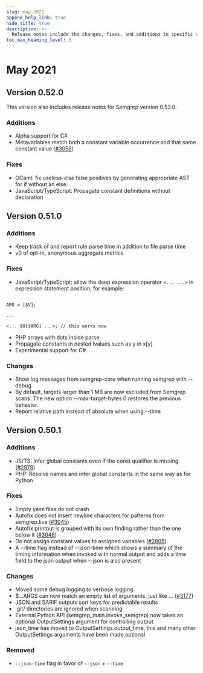 ```yaml
---
slug: may-2021
append_help_link: true
hide_title: true
description: >-
  Release notes include the changes, fixes, and additions in specific versions of Semgrep.
toc_max_heading_level: 3
---
```


# May 2021

## Version 0.52.0

This version also includes release notes for Semgrep version 0.53.0.

### Additions

- Alpha support for C#
- Metavariables match both a constant variable occurrence and that same constant value ([#3058](https://github.com/returntocorp/semgrep/pull/3058))

### Fixes

- OCaml: fix useless-else false positives by generating appropriate AST for if without an else.
- JavaScript/TypeScript: Propagate constant definitions without declaration

## Version 0.51.0

### Additions

- Keep track of and report rule parse time in addition to file parse time
- v0 of opt-in, anonymous aggregate metrics

### Fixes

- JavaScript/TypeScript: allow the deep expression operator `<... ...>` in expression statement position, for example:

```

ARG = [$V];

...

<... $O[$ARG] ...>; // this works now

```

- PHP arrays with dots inside parse
- Propagate constants in nested lvalues such as y in x[y]
- Experimental support for C#

### Changes

- Show log messages from semgrep-core when running semgrep with --debug
- By default, targets larger than 1 MB are now excluded from Semgrep scans. The new option --max-target-bytes 0 restores the previous behavior.
- Report relative path instead of absolute when using --time

## Version 0.50.1

### Additions

- JS/TS: Infer global constants even if the const qualifier is missing ([#2978](https://github.com/returntocorp/semgrep/pull/2978))
- PHP: Resolve names and infer global constants in the same way as for Python

### Fixes

- Empty yaml files do not crash
- Autofix does not insert newline characters for patterns from semgrep.live ([#3045](https://github.com/returntocorp/semgrep/pull/3045))
- Autofix printout is grouped with its own finding rather than the one below it ([#3046](https://github.com/returntocorp/semgrep/pull/3046))
- Do not assign constant values to assigned variables ([#2805](https://github.com/returntocorp/semgrep/issues/2805))
- A --time flag instead of --json-time which shows a summary of the timing information when invoked with normal output and adds a time field to the json output when --json is also present

### Changes

- Moved some debug logging to verbose logging
- $...ARGS can now match an empty list of arguments, just like ... ([#3177](https://github.com/returntocorp/semgrep/issues/3177))
- JSON and SARIF outputs sort keys for predictable results
- .git/ directories are ignored when scanning
- External Python API (semgrep_main.invoke_semgrep) now takes an optional OutputSettings argument for controlling output
- json_time has moved to OutputSettings.output_time, this and many other OutputSettings arguments have been made optional

### Removed

- `--json-time` flag in favor of `--json` + `--time`